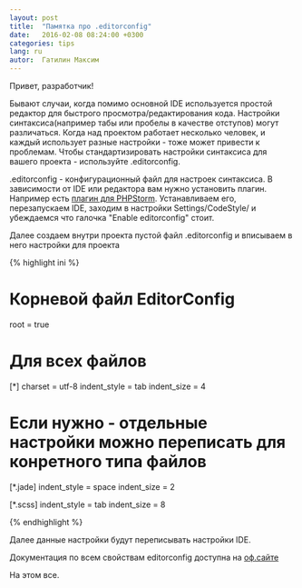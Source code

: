 ```yaml
---
layout: post
title:  "Памятка про .editorconfig"
date:   2016-02-08 08:24:00 +0300
categories: tips
lang: ru
autor:  Гатилин Максим
---
```

Привет, разработчик!

Бывают случаи, когда помимо основной IDE используется простой редактор для быстрого просмотра/редактирования кода. Настройки синтаксиса(например табы или пробелы в качестве отступов) могут различаться. Когда над проектом работает несколько человек, и каждый использует разные настройки - тоже может привести к проблемам. Чтобы стандартизировать настройки синтаксиса для вашего проекта - используйте .editorconfig.
 
.editorconfig - конфигурационный файл для настроек синтаксиса. В зависимости от IDE или редактора вам нужно установить плагин. Например есть [плагин для PHPStorm](https://plugins.jetbrains.com/plugin/7294). Устанавливаем его, перезапускаем IDE, заходим в настройки Settings/CodeStyle/ и убеждаемся что галочка "Enable editorconfig" стоит.

Далее создаем внутри проекта пустой файл .editorconfig и вписываем в него настройки для проекта

{% highlight ini %}
# Корневой файл EditorConfig
root = true

# Для всех файлов
[*]
charset = utf-8
indent_style = tab
indent_size = 4

# Если нужно - отдельные настройки можно переписать для конретного типа файлов
[*.jade]
indent_style = space
indent_size = 2

[*.scss]
indent_style = tab
indent_size = 8

{% endhighlight %}

Далее данные настройки будут переписывать настройки IDE.

Документация по всем свойствам editorconfig доступна на [оф.сайте](http://editorconfig.org/)

На этом все.